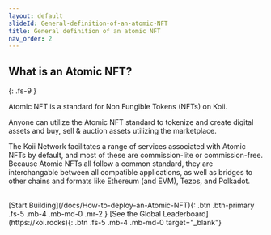 ```yaml
---
layout: default
slideId: General-definition-of-an-atomic-NFT
title: General definition of an atomic NFT
nav_order: 2
---
```


## What is an Atomic NFT?
{: .fs-9 }

Atomic NFT is a standard for Non Fungible Tokens (NFTs) on Koii. 

Anyone can utilize the Atomic NFT standard to tokenize and create digital assets and buy, sell & auction assets utilizing the marketplace. 

The Koii Network facilitates a range of services associated with Atomic NFTs by default, and most of these are commission-lite or commission-free. Because Atomic NFTs all follow a common standard, they are interchangable between all compatible applications, as well as bridges to other chains and formats like Ethereum (and EVM), Tezos, and Polkadot.

<br>
[Start Building](/docs/How-to-deploy-an-Atomic-NFT){: .btn .btn-primary .fs-5 .mb-4 .mb-md-0 .mr-2 } [See the Global Leaderboard](https://koi.rocks){: .btn .fs-5 .mb-4 .mb-md-0 target="_blank"}
